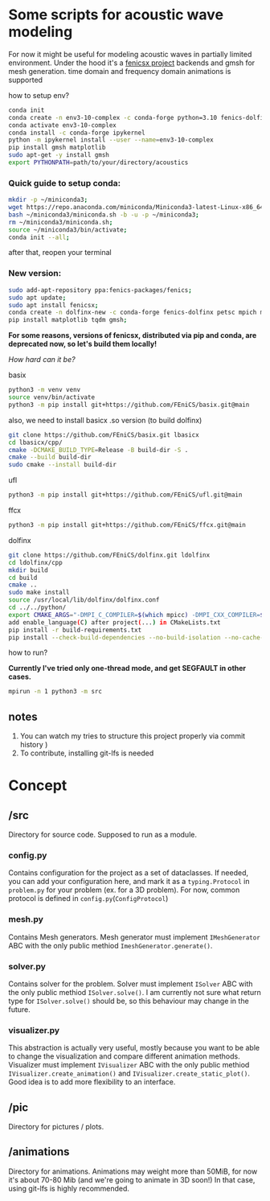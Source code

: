 # Some scripts for acoustic wave modeling
For now it might be useful for modeling acoustic waves in partially limited environment.
Under the hood it's a [fenicsx project](https://fenicsproject.org/) backends and gmsh for mesh generation.
time domain and frequency domain animations is supported

how to setup env?

```bash
conda init
conda create -n env3-10-complex -c conda-forge python=3.10 fenics-dolfinx petsc=*=complex* mpich
conda activate env3-10-complex
conda install -c conda-forge ipykernel
python -m ipykernel install --user --name=env3-10-complex
pip install gmsh matplotlib
sudo apt-get -y install gmsh
export PYTHONPATH=path/to/your/directory/acoustics
```

### Quick guide to setup conda:
```bash
mkdir -p ~/miniconda3;
wget https://repo.anaconda.com/miniconda/Miniconda3-latest-Linux-x86_64.sh -O ~/miniconda3/miniconda.sh;
bash ~/miniconda3/miniconda.sh -b -u -p ~/miniconda3;
rm ~/miniconda3/miniconda.sh;
source ~/miniconda3/bin/activate;
conda init --all;
```

after that, reopen your terminal


### New version:
```bash
sudo add-apt-repository ppa:fenics-packages/fenics;
sudo apt update;
sudo apt install fenicsx;
conda create -n dolfinx-new -c conda-forge fenics-dolfinx petsc mpich mpi4py pugixml spdlog;
pip install matplotlib tqdm gmsh;
```
**For some reasons, versions of fenicsx, distributed via pip and conda, are deprecated now, so let's build them locally!**

*How hard can it be?*


basix
```bash
python3 -m venv venv
source venv/bin/activate
python3 -m pip install git+https://github.com/FEniCS/basix.git@main
```

also, we need to install basicx .so version (to build dolfinx)

```bash
git clone https://github.com/FEniCS/basix.git lbasicx
cd lbasicx/cpp/
cmake -DCMAKE_BUILD_TYPE=Release -B build-dir -S .
cmake --build build-dir
sudo cmake --install build-dir
```

ufl
```bash
python3 -m pip install git+https://github.com/FEniCS/ufl.git@main
```

ffcx
```bash
python3 -m pip install git+https://github.com/FEniCS/ffcx.git@main
```

dolfinx
```bash
git clone https://github.com/FEniCS/dolfinx.git ldolfinx
cd ldolfinx/cpp
mkdir build
cd build
cmake ..
sudo make install
source /usr/local/lib/dolfinx/dolfinx.conf
cd ../../python/
export CMAKE_ARGS="-DMPI_C_COMPILER=$(which mpicc) -DMPI_CXX_COMPILER=$(which mpicxx) -DCMAKE_BUILD_TYPE=Release"
add enable_language(C) after project(...) in CMakeLists.txt
pip install -r build-requirements.txt
pip install --check-build-dependencies --no-build-isolation --no-cache-dir -v .
```


how to run?

**Currently I've tried only one-thread mode, and get SEGFAULT in other cases.**
```bash
mpirun -n 1 python3 -m src
```

## notes
1) You can watch my tries to structure this project properly via commit history )
2) To contribute, installing git-lfs is needed


# Concept
## /src
Directory for source code. Supposed to run as a module.
### config.py
Contains configuration for the project as a set of dataclasses. If needed, you can add your configuration here, and mark it as a `typing.Protocol` in `problem.py` for your problem (ex. for a 3D problem). For now, common protocol is defined in `config.py`(`ConfigProtocol`)
### mesh.py
Contains Mesh generators. Mesh generator must implement `IMeshGenerator` ABC with the only public methiod `ImeshGenerator.generate()`. 
### solver.py
Contains solver for the problem. Solver must implement `ISolver` ABC with the only public methiod `ISolver.solve()`. I am currently not sure what return type for `ISolver.solve()` should be, so this behaviour may change in the future.
### visualizer.py
This abstraction is actually very useful, mostly because you want to be able to change the visualization and compare different animation methods. Visualizer must implement `IVisualizer` ABC with the only public methiod `IVisualizer.create_animation()` and `IVisualizer.create_static_plot()`. Good idea is to add more flexibility to an interface.
## /pic
Directory for pictures / plots.
## /animations
Directory for animations. Animations may weight more than 50MiB, for now it's about 70-80 Mib (and we're going to animate in 3D soon!)
In that case, using git-lfs is highly recommended.
